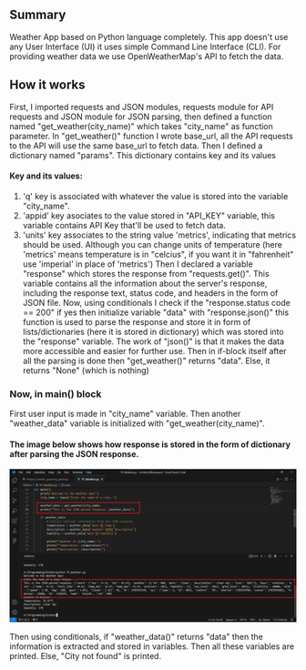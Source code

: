 ## Summary
Weather App based on Python language completely.
This app doesn't use any User Interface (UI) it uses simple Command Line Interface (CLI). For providing weather data we use OpenWeatherMap's API to fetch the data.

## How it works
First, I imported requests and JSON modules, requests module for API requests and JSON module for JSON parsing, then defined a function named "get_weather(city_name)" which takes "city_name" as function parameter. In "get_weather()" function I wrote base_url, all the API requests to the API will use the same base_url to fetch data. Then I defined a dictionary named "params".
This dictionary contains key and its values
#### Key and its values:
1. 'q' key is associated with whatever the value is stored into the variable "city_name".
2. 'appid' key asociates to the value stored in "API_KEY" variable, this variable contains API Key that'll be used to fetch data.
3. 'units' key associates to the string value 'metrics', indicating that metrics should be used.
   Although you can change units of temperature (here 'metrics' means temperature is in "celcius", if you want it in "fahrenheit" use 'imperial' in place of 'metrics')
Then I declared a variable "response" which stores the response from "requests.get()". This variable contains all the information about the server's response, including the response text, status code, and headers in the form of JSON file.
Now, using conditionals I check if the "response.status code == 200" if yes then initialize variable "data" with "response.json()" this function is used to parse the response and store it in form of lists/dictionaries (here it is stored in dictionary) which was stored into the "response" variable. The work of "json()" is that it makes the data more accessible and easier for further use. Then in if-block itself after all the parsing is done then "get_weather()" returns "data". Else, it returns "None" (which is nothing)

### Now, in main() block
First user input is made in "city_name" variable. Then another "weather_data" variable is initialized with "get_weather(city_name)".

#### The image below shows how response is stored in the form of dictionary after parsing the JSON response.
![alt text](https://github.com/GaneshSharma27/Weather-App/blob/main/response_output.png?raw=true)

Then using conditionals, if "weather_data()" returns "data" then the information is extracted and stored in variables.
Then all these variables are printed.
Else, "City not found" is printed.

